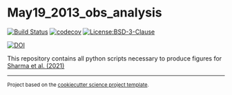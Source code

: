 May19_2013_obs_analysis
==============================
[![Build Status](https://travis-ci.com/gewitterblitz/may19_2013_obs_analysis.svg?branch=master)](https://travis-ci.com/gewitterblitz/may19_2013_obs_analysis)
[![codecov](https://codecov.io/gh/gewitterblitz/may19_2013_obs_analysis/branch/master/graph/badge.svg)](https://codecov.io/gh/gewitterblitz/may19_2013_obs_analysis)
[![License:BSD-3-Clause](https://img.shields.io/badge/License-BSD%203--Clause-lightgray.svg?style=flt-square)](https://opensource.org/licenses/BSD-3-Clause)

[![DOI](https://zenodo.org/badge/307588157.svg)](https://zenodo.org/badge/latestdoi/307588157)


This repository contains all python scripts necessary to produce figures for [Sharma et al. (2021)](https://journals.ametsoc.org/view/journals/mwre/aop/MWR-D-20-0280.1/MWR-D-20-0280.1.xml)

--------

<p><small>Project based on the <a target="_blank" href="https://github.com/jbusecke/cookiecutter-science-project">cookiecutter science project template</a>.</small></p>
